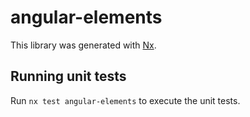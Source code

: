 # angular-elements

This library was generated with [Nx](https://nx.dev).

## Running unit tests

Run `nx test angular-elements` to execute the unit tests.
